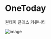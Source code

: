 # OneToday

원데이 클래스 커뮤니티 <br/>

![image](https://user-images.githubusercontent.com/64001680/187050805-8c0cdf13-666f-41d8-b34d-a77c51b10d5c.png)

